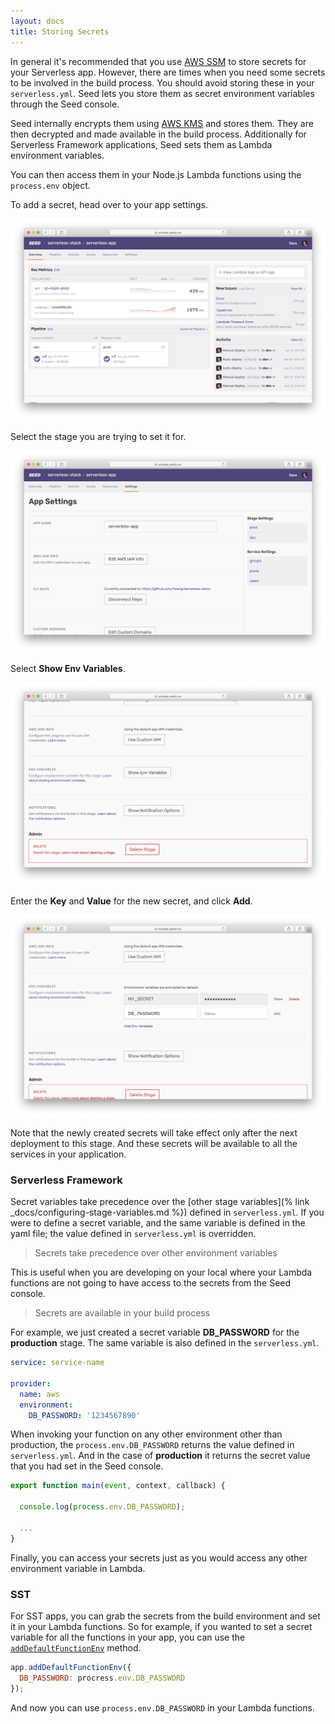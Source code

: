 ```yaml
---
layout: docs
title: Storing Secrets
---
```


In general it's recommended that you use [AWS SSM](https://docs.aws.amazon.com/systems-manager/latest/userguide/systems-manager-parameter-store.html) to store secrets for your Serverless app. However, there are times when you need some secrets to be involved in the build process. You should avoid storing these in your `serverless.yml`. Seed lets you store them as secret environment variables through the Seed console.

Seed internally encrypts them using [AWS KMS](https://aws.amazon.com/kms/) and stores them. They are then decrypted and made available in the build process. Additionally for Serverless Framework applications, Seed sets them as Lambda environment variables.

You can then access them in your Node.js Lambda functions using the `process.env` object.

To add a secret, head over to your app settings.

![App Settings](/assets/docs/storing-secrets/app-settings.png)

Select the stage you are trying to set it for.

![Stage Settings](/assets/docs/storing-secrets/stage-settings.png)

Select **Show Env Variables**.

![Show Env Variables](/assets/docs/storing-secrets/show-env-variables.png)

Enter the **Key** and **Value** for the new secret, and click **Add**.

![Create Secret Variable](/assets/docs/storing-secrets/create-secret-variable.png)

Note that the newly created secrets will take effect only after the next deployment to this stage. And these secrets will be available to all the services in your application.

### Serverless Framework

Secret variables take precedence over the [other stage variables](% link _docs/configuring-stage-variables.md %}) defined in `serverless.yml`. If you were to define a secret variable, and the same variable is defined in the yaml file; the value defined in `serverless.yml` is overridden.

> Secrets take precedence over other environment variables

This is useful when you are developing on your local where your Lambda functions are not going to have access to the secrets from the Seed console.

> Secrets are available in your build process

For example, we just created a secret variable **DB_PASSWORD** for the **production** stage. The same variable is also defined in the `serverless.yml`.

``` yaml
service: service-name

provider:
  name: aws
  environment:
    DB_PASSWORD: '1234567890'
```

When invoking your function on any other environment other than production, the `process.env.DB_PASSWORD` returns the value defined in `serverless.yml`. And in the case of **production** it returns the secret value that you had set in the Seed console.

``` javascript
export function main(event, context, callback) {

  console.log(process.env.DB_PASSWORD);

  ...
}
```

Finally, you can access your secrets just as you would access any other environment variable in Lambda.

### SST

For SST apps, you can grab the secrets from the build environment and set it in your Lambda functions. So for example, if you wanted to set a secret variable for all the functions in your app, you can use the [`addDefaultFunctionEnv`](https://docs.serverless-stack.com/constructs/App#adddefaultfunctionenv) method.

``` javascript
app.addDefaultFunctionEnv({
  DB_PASSWORD: procress.env.DB_PASSWORD
});
```

And now you can use `process.env.DB_PASSWORD` in your Lambda functions.
